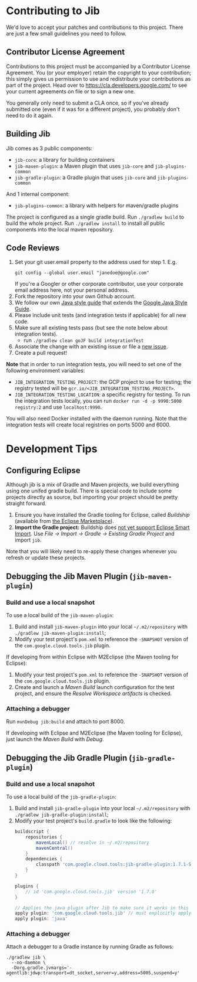 # Contributing to Jib

We'd love to accept your patches and contributions to this project. There are
just a few small guidelines you need to follow.

## Contributor License Agreement

Contributions to this project must be accompanied by a Contributor License
Agreement. You (or your employer) retain the copyright to your contribution;
this simply gives us permission to use and redistribute your contributions as
part of the project. Head over to <https://cla.developers.google.com/> to see
your current agreements on file or to sign a new one.

You generally only need to submit a CLA once, so if you've already submitted one
(even if it was for a different project), you probably don't need to do it
again.

## Building Jib

Jib comes as 3 public components:

  - `jib-core`: a library for building containers
  - `jib-maven-plugin`: a Maven plugin that uses `jib-core` and `jib-plugins-common`
  - `jib-gradle-plugin`: a Gradle plugin that uses `jib-core` and `jib-plugins-common`

And 1 internal component:

  - `jib-plugins-common`: a library with helpers for maven/gradle plugins

The project is configured as a single gradle build. Run `./gradlew build` to build the
whole project. Run `./gradlew install` to install all public components into the
local maven repository.

## Code Reviews

1. Set your git user.email property to the address used for step 1. E.g.
   ```
   git config --global user.email "janedoe@google.com"
   ```
   If you're a Googler or other corporate contributor,
   use your corporate email address here, not your personal address.
2. Fork the repository into your own Github account.
3. We follow our own [Java style guide](STYLE_GUIDE.md) that extends the [Google Java Style Guide](https://google.github.io/styleguide/javaguide.html).
3. Please include unit tests (and integration tests if applicable) for all new code.
4. Make sure all existing tests pass (but see the note below about integration tests).
   * run `./gradlew clean goJF build integrationTest`
5. Associate the change with an existing issue or file a [new issue](../../issues).
6. Create a pull request!

**Note** that in order to run integration tests, you will need to set one of the
following environment variables:

  - `JIB_INTEGRATION_TESTING_PROJECT`: the GCP project to use for testing;
    the registry tested will be `gcr.io/<JIB_INTEGRATION_TESTING_PROJECT>`.
  - `JIB_INTEGRATION_TESTING_LOCATION`: a specific registry for testing.
    To run the integration tests locally, you can run
    `docker run -d -p 9990:5000 registry:2` and use `localhost:9990`.

You will also need Docker installed with the daemon running. Note that the
integration tests will create local registries on ports 5000 and 6000.

# Development Tips

## Configuring Eclipse

Although jib is a mix of Gradle and Maven projects, we build everything using one
unifed gradle build. There is special code to include some projects directly as
source, but importing your project should be pretty straight forward.

  1. Ensure you have installed the Gradle tooling for Eclipse, called
     _Buildship_ (available from [the Eclipse
     Marketplace](https://marketplace.eclipse.org/content/buildship-gradle-integration)).
  1. **Import the Gradle project:** Buildship does [not yet support
     Eclipse Smart Import](https://github.com/eclipse/buildship/issues/356).
     Use _File &rarr; Import &rarr; Gradle &rarr; Existing Gradle Project_
     and import `jib`.

Note that you will likely need to re-apply these changes whenever
you refresh or update these projects.

## Debugging the Jib Maven Plugin (`jib-maven-plugin`)

### Build and use a local snapshot

To use a local build of the `jib-maven-plugin`:

  1. Build and install `jib-maven-plugin` into your local `~/.m2/repository`
     with `./gradlew jib-maven-plugin:install`;
  1. Modify your test project's `pom.xml` to reference the `-SNAPSHOT`
     version of the `com.google.cloud.tools.jib` plugin.

If developing from within Eclipse with M2Eclipse (the Maven tooling for Eclipse):

  1. Modify your test project's `pom.xml` to reference the `-SNAPSHOT`
     version of the `com.google.cloud.tools.jib` plugin.
  1. Create and launch a _Maven Build_ launch configuration for the
     test project, and ensure the _Resolve Workspace artifacts_ is checked.

### Attaching a debugger

Run `mvnDebug jib:build` and attach to port 8000.

If developing with Eclipse and M2Eclipse (the Maven tooling for Eclipse), just launch the _Maven Build_ with _Debug_.

## Debugging the Jib Gradle Plugin (`jib-gradle-plugin`)

### Build and use a local snapshot

To use a local build of the `jib-gradle-plugin`:

  1. Build and install `jib-gradle-plugin` into your local `~/.m2/repository`
     with `./gradlew jib-gradle-plugin:install`;
  1. Modify your test project's `build.gradle` to look like the following:
        ```groovy
        buildscript {
            repositories {
                mavenLocal() // resolve in ~/.m2/repository
                mavenCentral()
            }
            dependencies {
                classpath 'com.google.cloud.tools:jib-gradle-plugin:1.7.1-SNAPSHOT'
            }
        }

        plugins {
            // id 'com.google.cloud.tools.jib' version '1.7.0'
        }

        // Applies the java plugin after Jib to make sure it works in this order.
        apply plugin: 'com.google.cloud.tools.jib' // must explicitly apply local
        apply plugin: 'java'
        ```

### Attaching a debugger

Attach a debugger to a Gradle instance by running Gradle as follows:

```shell
./gradlew jib \
  --no-daemon \
  -Dorg.gradle.jvmargs='-agentlib:jdwp:transport=dt_socket,server=y,address=5005,suspend=y'
```

